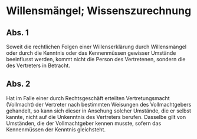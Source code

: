 # Willensmängel; Wissenszurechnung



## Abs. 1

 Soweit die rechtlichen Folgen einer Willenserklärung durch Willensmängel oder durch die Kenntnis oder das Kennenmüssen gewisser Umstände beeinflusst werden, kommt nicht die Person des Vertretenen, sondern die des Vertreters in Betracht.

## Abs. 2

 Hat im Falle einer durch Rechtsgeschäft erteilten Vertretungsmacht (Vollmacht) der Vertreter nach bestimmten Weisungen des Vollmachtgebers gehandelt, so kann sich dieser in Ansehung solcher Umstände, die er selbst kannte, nicht auf die Unkenntnis des Vertreters berufen. Dasselbe gilt von Umständen, die der Vollmachtgeber kennen musste, sofern das Kennenmüssen der Kenntnis gleichsteht. 

